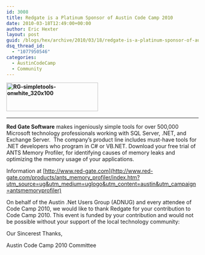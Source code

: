 ```yaml
---
id: 3008
title: Redgate is a Platinum Sponsor of Austin Code Camp 2010
date: 2010-03-18T12:49:00+00:00
author: Eric Hexter
layout: post
guid: /blogs/hex/archive/2010/03/18/redgate-is-a-platinum-sponsor-of-austin-code-camp-2010.aspx
dsq_thread_id:
  - "1077950546"
categories:
  - AustinCodeCamp
  - Community
---
```

**[<img style="border-bottom: 0px;border-left: 0px;border-top: 0px;border-right: 0px" border="0" alt="RG-simpletools-onwhite_320x100" src="http://lostechies.com/erichexter/files/2011/03/RGsimpletoolsonwhite_320x100_37955639.jpg" width="240" height="75" />](http://www.red-gate.com/products/ants_memory_profiler/index.htm?utm_source=ug&utm_medium=uglogo&utm_content=austin&utm_campaign=antsmemoryprofiler)&#160;**

****

**Red Gate Software** makes ingeniously simple tools for over 500,000 Microsoft technology professionals working with SQL Server, .NET, and Exchange Server.&#160; The company’s product line includes must-have tools for .NET developers who program in C# or VB.NET. Download your free trial of ANTS Memory Profiler, for identifying causes of memory leaks and optimizing the memory usage of your applications.

Information at [http://www.red-gate.com](http://www.red-gate.com/products/ants_memory_profiler/index.htm?utm_source=ug&utm_medium=uglogo&utm_content=austin&utm_campaign=antsmemoryprofiler)

On behalf of the Austin .Net Users Group (ADNUG) and every attendee of Code Camp 2010, we would like to thank Redgate for your contribution to Code Camp 2010. This event is funded by your contribution and would not be possible without your support of the local technology community:

Our Sincerest Thanks, 

Austin Code Camp 2010 Committee